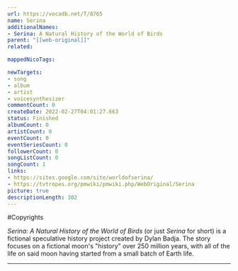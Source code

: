 ```yaml
---
url: https://vocadb.net/T/8765
name: Serina
additionalNames: 
- Serina: A Natural History of the World of Birds
parent: "[[web-original]]"
related:

mappedNicoTags:

newTargets:
- song
- album
- artist
- voicesynthesizer
commentCount: 0
createDate: 2022-02-27T04:01:27.663
status: Finished
albumCount: 0
artistCount: 0
eventCount: 0
eventSeriesCount: 0
followerCount: 0
songListCount: 0
songCount: 1
links: 
- https://sites.google.com/site/worldofserina/
- https://tvtropes.org/pmwiki/pmwiki.php/WebOriginal/Serina
picture: true
descriptionLength: 302
---
```


#Copyrights

*Serina: A Natural History of the World of Birds* (or just *Serina* for short) is a fictional speculative history project created by Dylan Badja. The story focuses on a fictional moon's "history" over 250 million years, with all of the life on said moon having started from a small batch of Earth life.

---

